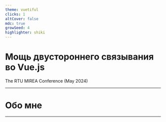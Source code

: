 ```yaml
---
theme: vuetiful
clicks: 1
altCover: false
mdc: true
growSeed: 4
highlighter: shiki
---
```


# Мощь двустороннего связывания во Vue.js

The RTU MIREA Conference (May 2024)

---

# Обо мне

<AboutMe />

---

